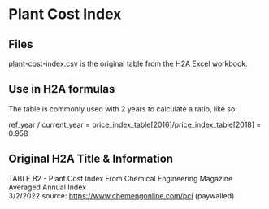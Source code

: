 # Plant Cost Index

## Files

plant-cost-index.csv is the original table from the H2A Excel workbook.

## Use in H2A formulas

The table is commonly used with 2 years to calculate a ratio, like so:

ref_year / current_year = price_index_table[2016]/price_index_table[2018] = 0.958

## Original H2A Title & Information

TABLE B2 - Plant Cost Index
From Chemical Engineering Magazine
Averaged Annual Index	
3/2/2022 source: https://www.chemengonline.com/pci (paywalled)
